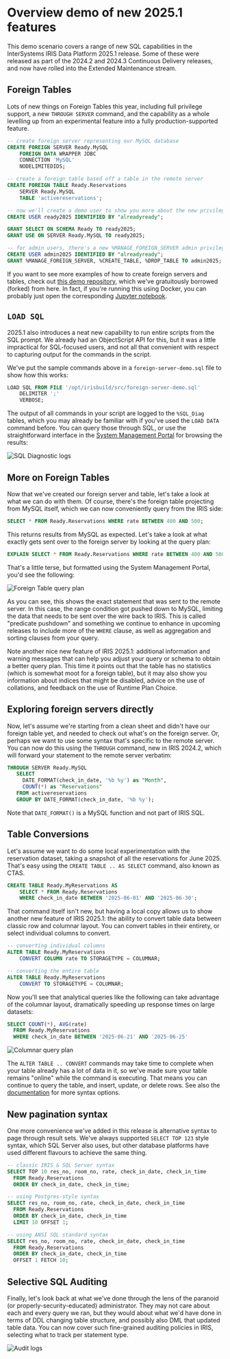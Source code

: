 # Overview demo of new 2025.1 features

This demo scenario covers a range of new SQL capabilities in the InterSystems IRIS Data Platform 2025.1 release. Some of these were released as part of the 2024.2 and 2024.3 Continuous Delivery releases, and now have rolled into the Extended Maintenance stream.


## Foreign Tables

Lots of new things on Foreign Tables this year, including full privilege support, a new `THROUGH SERVER` command, and the capability as a whole levelling up from an experimental feature into a fully production-supported feature.

```SQL
-- create foreign server representing our MySQL database
CREATE FOREIGN SERVER Ready.MySQL
    FOREIGN DATA WRAPPER JDBC
    CONNECTION 'MySQL'
    NODELIMITEDIDS;

-- create a foreign table based off a table in the remote server
CREATE FOREIGN TABLE Ready.Reservations
    SERVER Ready.MySQL
    TABLE 'activereservations';

-- now we'll create a demo user to show you more about the new privileges for foreign tables
CREATE USER ready2025 IDENTIFIED BY "alreadyready";

GRANT SELECT ON SCHEMA Ready TO ready2025;
GRANT USE ON SERVER Ready.MySQL TO ready2025;

-- for admin users, there's a new %MANAGE_FOREIGN_SERVER admin privilege to govern exactly that
CREATE USER admin2025 IDENTIFIED BY "alreadyready";
GRANT %MANAGE_FOREIGN_SERVER, %CREATE_TABLE, %DROP_TABLE TO admin2025;

```

If you want to see more examples of how to create foreign servers and tables, check out [this demo repository](https://github.com/mgoldenisc/isc-resort-demo), which we've gratuitously borrowed (forked) from here. In fact, if you're running this using Docker, you can probably just open the corresponding [Jupyter notebook](http://localhost:8888/lab/tree/demo.ipynb).


## `LOAD SQL`

2025.1 also introduces a neat new capability to run entire scripts from the SQL prompt. We already had an ObjectScript API for this, but it was a little impractical for SQL-focused users, and not all that convenient with respect to capturing output for the commands in the script. 

We've put the sample commands above in a `foreign-server-demo.sql` file to show how this works:

```SQL
LOAD SQL FROM FILE '/opt/irisbuild/src/foreign-server-demo.sql'
	DELIMITER ';'
	VERBOSE;
```

The output of all commands in your script are logged to the `%SQL_Diag` tables, which you may already be familiar with if you've used the `LOAD DATA` command before. You can query those through SQL, or use the straightforward interface in the [System Management Portal](http://localhost:42773/csp/sys/UtilHome.csp) for browsing the results:

![SQL Diagnostic logs](img/sql-diag-logs.png)

## More on Foreign Tables

Now that we've created our foreign server and table, let's take a look at what we can do with them. Of course, there's the foreign table projecting from MySQL itself, which we can now conveniently query from the IRIS side:

```SQL
SELECT * FROM Ready.Reservations WHERE rate BETWEEN 400 AND 500;
```
This returns results from MySQL as expected. Let's take a look at what exactly gets sent over to the foreign server by looking at the query plan:

```SQL
EXPLAIN SELECT * FROM Ready.Reservations WHERE rate BETWEEN 400 AND 500;
```

That's a little terse, but formatted using the System Management Portal, you'd see the following:

![Foreign Table query plan](img/foreign-table-query-plan.png)

As you can see, this shows the exact statement that was sent to the remote server. In this case, the range condition got pushed down to MySQL, limiting the data that needs to be sent over the wire back to IRIS. This is called "predicate pushdown" and something we continue to enhance in upcoming releases to include more of the `WHERE` clause, as well as aggregation and sorting clauses from your query.

Note another nice new feature of IRIS 2025.1: additional information and warning messages that can help you adjust your query or schema to obtain a better query plan. This time it points out that the table has no statistics (which is somewhat moot for a foreign table), but it may also show you information about indices that might be disabled, advice on the use of collations, and feedback on the use of Runtime Plan Choice.

## Exploring foreign servers directly

Now, let's assume we're starting from a clean sheet and didn't have our foreign table yet, and needed to check out what's on the foreign server. Or, perhaps we want to use some syntax that's specific to the remote server. You can now do this using the `THROUGH` command, new in IRIS 2024.2, which will forward your statement to the remote server verbatim:

```SQL
THROUGH SERVER Ready.MySQL
   SELECT 
     DATE_FORMAT(check_in_date, '%b %y') as "Month", 
     COUNT(*) as "Reservations" 
   FROM activereservations
   GROUP BY DATE_FORMAT(check_in_date, '%b %y');
```

Note that `DATE_FORMAT()` is a MySQL function and not part of IRIS SQL.


## Table Conversions

Let's assume we want to do some local experimentation with the reservation dataset, taking a snapshot of all the reservations for June 2025. That's easy using the `CREATE TABLE .. AS SELECT` command, also known as CTAS.

```SQL
CREATE TABLE Ready.MyReservations AS
	SELECT * FROM Ready.Reservations 
	WHERE check_in_date BETWEEN '2025-06-01' AND '2025-06-30';
```

That command itself isn't new, but having a local copy allows us to show another new feature of IRIS 2025.1: the ability to convert table data between classic row and columnar layout. You can convert tables in their entirety, or select individual columns to convert.

```SQL
-- converting individual columns
ALTER TABLE Ready.MyReservations
    CONVERT COLUMN rate TO STORAGETYPE = COLUMNAR; 

-- converting the entire table
ALTER TABLE Ready.MyReservations 
	CONVERT TO STORAGETYPE = COLUMNAR;
```

Now you'll see that analytical queries like the following can take advantage of the columnar layout, dramatically speeding up response times on large datasets:

```SQL
SELECT COUNT(*), AVG(rate) 
  FROM Ready.MyReservations 
  WHERE check_in_date BETWEEN '2025-06-21' AND '2025-06-25'
```

![Columnar query plan](img/columnar-query-plan.png)

The `ALTER TABLE .. CONVERT` commands may take time to complete when your table already has a lot of data in it, so we've made sure your table remains "online" while the command is executing. That means you can continue to query the table, and insert, update, or delete rows. See also the [documentation](https://docs.intersystems.com/irislatest/csp/docbook/DocBook.UI.Page.cls?KEY=RSQL_altertable#RSQL_altertable_convertcolumnar) for more syntax options.


## New pagination syntax

One more convenience we've added in this release is alternative syntax to page through result sets. We've always supported `SELECT TOP 123` style syntax, which SQL Server also uses, but other database platforms have used different flavours to achieve the same thing.

```SQL
-- classic IRIS & SQL Server syntax
SELECT TOP 10 res_no, room_no, rate, check_in_date, check_in_time
  FROM Ready.Reservations
  ORDER BY check_in_date, check_in_time;

-- using Postgres-style syntax
SELECT res_no, room_no, rate, check_in_date, check_in_time
  FROM Ready.Reservations
  ORDER BY check_in_date, check_in_time
  LIMIT 10 OFFSET 1;

-- using ANSI SQL standard syntax
SELECT res_no, room_no, rate, check_in_date, check_in_time
  FROM Ready.Reservations
  ORDER BY check_in_date, check_in_time
  OFFSET 1 FETCH 10;
```

## Selective SQL Auditing

Finally, let's look back at what we've done through the lens of the paranoid (or properly-security-educated) administrator. They may not care about each and every query we ran, but they would about what we'd have done in terms of DDL changing table structure, and possibly also DML that updated table data. 
You can now cover such fine-grained auditing policies in IRIS, selecting what to track per statement type.

![Audit logs](img/audit-logs.png)